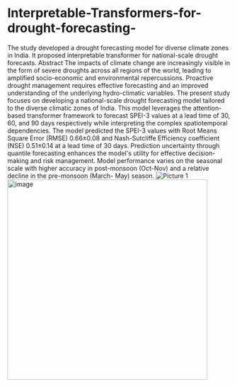 # Interpretable-Transformers-for-drought-forecasting-
The study developed a drought forecasting model for diverse climate zones in India. It proposed interpretable transformer for national-scale drought forecasts.
Abstract
The impacts of climate change are increasingly visible in the form of severe droughts across all regions of the world, leading to amplified socio-economic and environmental repercussions. Proactive drought management requires effective forecasting and an improved understanding of the underlying hydro-climatic variables. The present study focuses on developing a national-scale drought forecasting model tailored to the diverse climatic zones of India. This model leverages the attention-based transformer framework to forecast SPEI-3 values at a lead time of 30, 60, and 90 days respectively while interpreting the complex spatiotemporal dependencies. The model predicted the SPEI-3 values with Root Means Square Error (RMSE) 0.66±0.08 and Nash-Sutcliffe Efficiency coefficient (NSE) 0.51±0.14 at a lead time of 30 days. Prediction uncertainty through quantile forecasting enhances the model's utility for effective decision-making and risk management. Model performance varies on the seasonal scale with higher accuracy in post-monsoon (Oct-Nov) and a relative decline in the pre-monsoon (March- May) season. 
![Picture 1](https://github.com/user-attachments/assets/d44ff062-b899-477c-9e1d-3f6e8aae4347)
<img width="452" alt="image" src="https://github.com/user-attachments/assets/b5d995da-5c32-4ec0-aef0-4dbb7425b3ba">
